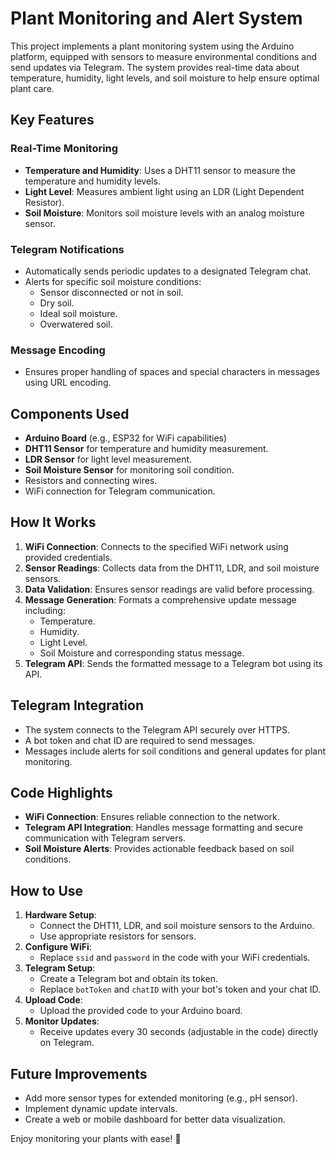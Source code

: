 # Plant Monitoring and Alert System

This project implements a plant monitoring system using the Arduino platform, equipped with sensors to measure environmental conditions and send updates via Telegram. The system provides real-time data about temperature, humidity, light levels, and soil moisture to help ensure optimal plant care.

## Key Features

### Real-Time Monitoring
- **Temperature and Humidity**: Uses a DHT11 sensor to measure the temperature and humidity levels.
- **Light Level**: Measures ambient light using an LDR (Light Dependent Resistor).
- **Soil Moisture**: Monitors soil moisture levels with an analog moisture sensor.

### Telegram Notifications
- Automatically sends periodic updates to a designated Telegram chat.
- Alerts for specific soil moisture conditions:
  - Sensor disconnected or not in soil.
  - Dry soil.
  - Ideal soil moisture.
  - Overwatered soil.

### Message Encoding
- Ensures proper handling of spaces and special characters in messages using URL encoding.

## Components Used
- **Arduino Board** (e.g., ESP32 for WiFi capabilities)
- **DHT11 Sensor** for temperature and humidity measurement.
- **LDR Sensor** for light level measurement.
- **Soil Moisture Sensor** for monitoring soil condition.
- Resistors and connecting wires.
- WiFi connection for Telegram communication.

## How It Works
1. **WiFi Connection**: Connects to the specified WiFi network using provided credentials.
2. **Sensor Readings**: Collects data from the DHT11, LDR, and soil moisture sensors.
3. **Data Validation**: Ensures sensor readings are valid before processing.
4. **Message Generation**: Formats a comprehensive update message including:
   - Temperature.
   - Humidity.
   - Light Level.
   - Soil Moisture and corresponding status message.
5. **Telegram API**: Sends the formatted message to a Telegram bot using its API.

## Telegram Integration
- The system connects to the Telegram API securely over HTTPS.
- A bot token and chat ID are required to send messages.
- Messages include alerts for soil conditions and general updates for plant monitoring.

## Code Highlights
- **WiFi Connection**: Ensures reliable connection to the network.
- **Telegram API Integration**: Handles message formatting and secure communication with Telegram servers.
- **Soil Moisture Alerts**: Provides actionable feedback based on soil conditions.

## How to Use
1. **Hardware Setup**:
   - Connect the DHT11, LDR, and soil moisture sensors to the Arduino.
   - Use appropriate resistors for sensors.
2. **Configure WiFi**:
   - Replace `ssid` and `password` in the code with your WiFi credentials.
3. **Telegram Setup**:
   - Create a Telegram bot and obtain its token.
   - Replace `botToken` and `chatID` with your bot's token and your chat ID.
4. **Upload Code**:
   - Upload the provided code to your Arduino board.
5. **Monitor Updates**:
   - Receive updates every 30 seconds (adjustable in the code) directly on Telegram.

## Future Improvements
- Add more sensor types for extended monitoring (e.g., pH sensor).
- Implement dynamic update intervals.
- Create a web or mobile dashboard for better data visualization.

Enjoy monitoring your plants with ease! 🌱
